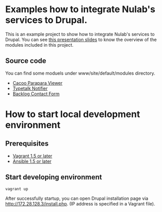 # Examples how to integrate Nulab's services to Drupal.

This is an example project to show how to integrate Nulab's services to Drupal. You can see [this presentation slides](https://speakerdeck.com/nulabinc/connecting-nulabs-services-to-drupal) to know the overview of the modules included in this project.

## Source code

You can find some moduels under www/site/default/modules directory. 

* [Cacoo Parapara Viewer](https://github.com/nulab/drupalcamp-kyoto-2014/tree/master/www/sites/default/modules/cacoo)
* [Typetalk Notifier](https://github.com/nulab/drupalcamp-kyoto-2014/tree/master/www/sites/default/modules/typetalk)
* [Backlog Contact Form](https://github.com/nulab/drupalcamp-kyoto-2014/tree/master/www/sites/default/modules/backlog)

# How to start local development environment

## Prerequisites

* [Vagrant 1.5 or later](http://docs.vagrantup.com/v2/installation/index.html)
* [Ansible 1.5 or later](http://docs.ansible.com/intro_installation.html)

## Start developing environment

    vagrant up

After successfully startup, you can open Drupal installation page via http://172.28.128.3/install.php. (IP address is specified in a Vagrant file).
